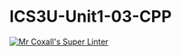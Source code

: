 # ICS3U-Unit1-03-CPP

[![Mr Coxall's Super Linter](https://github.com/CristianoSellitto/ICS3U-Unit1-03-CPP/workflows/Mr%20Coxall's%20Super%20Linter/badge.svg)](https://github.com/CristianoSellitto/ICS3U-Unit1-03-CPP/actions/)
